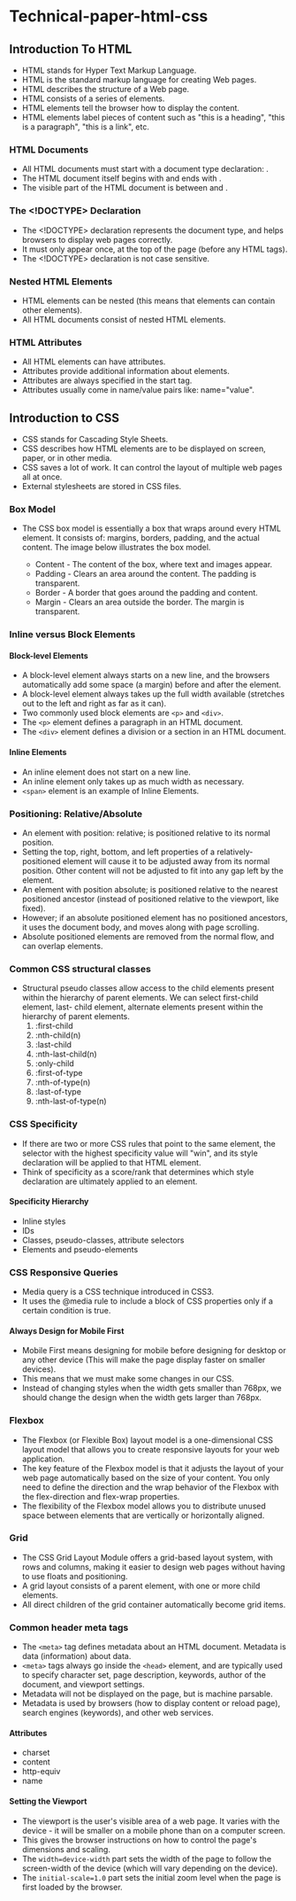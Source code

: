 # Technical-paper-html-css
## Introduction To HTML
- HTML stands for Hyper Text Markup Language.
- HTML is the standard markup language for creating Web pages.
- HTML describes the structure of a Web page.
- HTML consists of a series of elements.
- HTML elements tell the browser how to display the content.
- HTML elements label pieces of content such as "this is a heading", "this is a paragraph", "this is a link", etc.

### HTML Documents
- All HTML documents must start with a document type declaration: <!DOCTYPE html>.
- The HTML document itself begins with <html> and ends with </html>.
- The visible part of the HTML document is between <body> and </body>. 

### The <!DOCTYPE> Declaration
- The <!DOCTYPE> declaration represents the document type, and helps browsers to display web pages correctly.
- It must only appear once, at the top of the page (before any HTML tags). 
- The <!DOCTYPE> declaration is not case sensitive.

### Nested HTML Elements
- HTML elements can be nested (this means that elements can contain other elements).
- All HTML documents consist of nested HTML elements.

### HTML Attributes
- All HTML elements can have attributes.
- Attributes provide additional information about elements.
- Attributes are always specified in the start tag.
- Attributes usually come in name/value pairs like: name="value".

## Introduction to CSS
- CSS stands for Cascading Style Sheets.
- CSS describes how HTML elements are to be displayed on screen, paper, or in other media.
- CSS saves a lot of work. It can control the layout of multiple web pages all at once.
- External stylesheets are stored in CSS files.

### Box Model
- The CSS box model is essentially a box that wraps around every HTML element. It consists of: margins, borders, padding, and the actual content. The image   below illustrates the box model.

    - Content - The content of the box, where text and images appear.
    - Padding - Clears an area around the content. The padding is transparent.
    - Border - A border that goes around the padding and content.
    - Margin - Clears an area outside the border. The margin is transparent.
    
 ### Inline versus Block Elements
 #### Block-level Elements
 - A block-level element always starts on a new line, and the browsers automatically add some space (a margin) before and after the element.
 - A block-level element always takes up the full width available (stretches out to the left and right as far as it can).
 - Two commonly used block elements are ```<p>``` and ```<div>```.
 - The ```<p>``` element defines a paragraph in an HTML document.
 - The ```<div>``` element defines a division or a section in an HTML document.
 
 #### Inline Elements
 - An inline element does not start on a new line.
 - An inline element only takes up as much width as necessary.
 - ```<span>``` element is an example of Inline Elements.

 ### Positioning: Relative/Absolute
 - An element with position: relative; is positioned relative to its normal position.
 - Setting the top, right, bottom, and left properties of a relatively-positioned element will cause it to be adjusted away from its normal position. Other    content will not be adjusted to fit into any gap left by the element.
 - An element with position absolute; is positioned relative to the nearest positioned ancestor (instead of positioned relative to the viewport, like          fixed).
 - However; if an absolute positioned element has no positioned ancestors, it uses the document body, and moves along with page scrolling.
 - Absolute positioned elements are removed from the normal flow, and can overlap elements.
 
 ### Common CSS structural classes
 - Structural pseudo classes allow access to the child elements present within the hierarchy of parent elements. We can select first-child element, last-      child element, alternate elements present within the hierarchy of parent elements.
   1. :first-child
   2. :nth-child(n)
   3. :last-child
   4. :nth-last-child(n)
   5. :only-child
   6. :first-of-type
   7. :nth-of-type(n)
   8. :last-of-type
   9. :nth-last-of-type(n)
  
  ### CSS Specificity
  - If there are two or more CSS rules that point to the same element, the selector with the highest specificity value will "win", and its style               declaration will be applied to that HTML element.
  - Think of specificity as a score/rank that determines which style declaration are ultimately applied to an element.
  #### Specificity Hierarchy 
  - Inline styles
  - IDs
  - Classes, pseudo-classes, attribute selectors
  - Elements and pseudo-elements

  ### CSS Responsive Queries
  - Media query is a CSS technique introduced in CSS3.
  - It uses the @media rule to include a block of CSS properties only if a certain condition is true.
   #### Always Design for Mobile First
   - Mobile First means designing for mobile before designing for desktop or any other device (This will make the page display faster on smaller devices).
   - This means that we must make some changes in our CSS.
   - Instead of changing styles when the width gets smaller than 768px, we should change the design when the width gets larger than 768px.
  
  ### Flexbox
  - The Flexbox (or Flexible Box) layout model is a one-dimensional CSS layout model that allows you to create responsive layouts for your web application.
  - The key feature of the Flexbox model is that it adjusts the layout of your web page automatically based on the size of your content. You only need to       define the direction and the wrap behavior of the Flexbox with the flex-direction and flex-wrap properties.
  - The flexibility of the Flexbox model allows you to distribute unused space between elements that are vertically or horizontally aligned.

  ### Grid
  - The CSS Grid Layout Module offers a grid-based layout system, with rows and columns, making it easier to design web pages without having to use floats     and positioning.
  - A grid layout consists of a parent element, with one or more child elements.
  - All direct children of the grid container automatically become grid items.
  
  ### Common header meta tags
  - The ```<meta>``` tag defines metadata about an HTML document. Metadata is data (information) about data.
  - ```<meta>``` tags always go inside the ```<head>``` element, and are typically used to specify character set, page description, keywords, author of the     document, and viewport settings.
  - Metadata will not be displayed on the page, but is machine parsable.
  - Metadata is used by browsers (how to display content or reload page), search engines (keywords), and other web services.
  #### Attributes
  - charset
  - content
  - http-equiv
  - name
  #### Setting the Viewport
  - The viewport is the user's visible area of a web page. It varies with the device - it will be smaller on a mobile phone than on a computer screen.
  - This gives the browser instructions on how to control the page's dimensions and scaling.
  - The ```width=device-width``` part sets the width of the page to follow the screen-width of the device (which will vary depending on the device).
  - The ```initial-scale=1.0``` part sets the initial zoom level when the page is first loaded by the browser.
